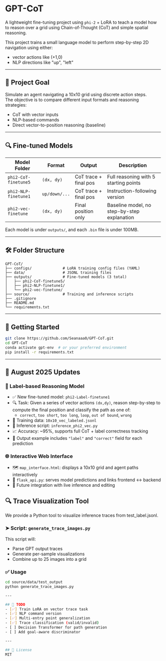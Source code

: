 
# GPT-CoT

A lightweight fine-tuning project using `phi-2` + LoRA to teach a model how to reason over a grid using Chain-of-Thought (CoT) and simple spatial reasoning.

This project trains a small language model to perform step-by-step 2D navigation using either:
- vector actions like (+1,0)
- NLP directions like "up", "left"

---

## 🧠 Project Goal

Simulate an agent navigating a 10x10 grid using discrete action steps.  
The objective is to compare different input formats and reasoning strategies:
- CoT with vector inputs
- NLP-based commands
- Direct vector-to-position reasoning (baseline)

---

## 🔍 Fine-tuned Models

| Model Folder | Format        | Output                      | Description                                      |
|--------------|---------------|-----------------------------|--------------------------------------------------|
| `phi2-CoT-finetune5`  | `(dx, dy)`    | CoT trace + final pos     | Full reasoning with 5 starting points            |
| `phi2-NLP-finetune1`  | `up/down/...` | CoT trace + final pos     | Instruction-following version                   |
| `phi2-vec-finetune`   | `(dx, dy)`    | Final position only       | Baseline model, no step-by-step explanation     |

Each model is under `outputs/`, and each `.bin` file is under 100MB.

---

## 🛠 Folder Structure

```
GPT-CoT/
├── configs/              # LoRA training config files (YAML)
├── data/                 # JSONL training files
├── outputs/              # Fine-tuned models (3 total)
│   ├── phi2-CoT-finetune5/
│   ├── phi2-NLP-finetune1/
│   └── phi2-vec-finetune/
├── source/               # Training and inference scripts
├── .gitignore
├── README.md
└── requirements.txt
```

---

## 🚀 Getting Started

```bash
git clone https://github.com/Seanaaa0/GPT-CoT.git
cd GPT-CoT
conda activate gpt-env  # or your preferred environment
pip install -r requirements.txt
```

---

## 🔄 August 2025 Updates

### 🧠 Label-based Reasoning Model

- ✅ New fine-tuned model: `phi2-Label-finetune1`
- 🔍 Task: Given a series of vector actions `(dx,dy)`, reason step-by-step to compute the final position and classify the path as one of:
  - `correct`, `too short`, `too long`, `loop`, `out of bound`, `wrong`
- 📁 Training data: `10x10_vec_labeled.jsonl`
- 📜 Inference script: `inference_phi2_vec.py`
- 📈 Accuracy: ~95%, supports full CoT + label correctness tracking
- 🧪 Output example includes `"label"` and `"correct"` field for each prediction

### 🌐 Interactive Web Interface

- 🗺️ `map_interface.html`: displays a 10x10 grid and agent paths interactively
- 🧩 `flask_api.py`: serves model predictions and links frontend ↔ backend
- 🔧 Future integration with live inference and editing

## 🔍 Trace Visualization Tool

We provide a Python tool to visualize inference traces from test_label.jsonl.

### ➤ Script: `generate_trace_images.py`

This script will:
- Parse GPT output traces
- Generate per-sample visualizations
- Combine up to 25 images into a grid

### ✅ Usage
```bash
cd source/data/test_output
python generate_trace_images.py

---

## 📌 TODO
- [✅] Train LoRA on vector trace task
- [✅] NLP command version
- [✅] Multi-entry point generalization
- [✅] Trace classification (valid/invalid)
- [ ] Decision Transformer for path generation
- [ ] Add goal-aware discriminator

---

## 📜 License
MIT
